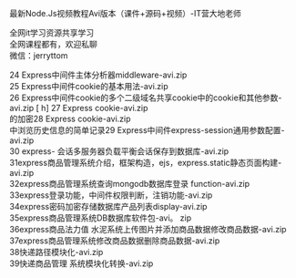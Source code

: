 最新Node.Js视频教程Avi版本（课件+源码+视频）-IT营大地老师

全网it学习资源共享学习<br>全网课程都有，欢迎私聊<br>微信：jerryttom<br>

24 Express中间件主体分析器middleware-avi.zip<br> 25 Express中间件cookie的基本用法-avi.zip<br> 26 Express中间件cookie的多个二级域名共享cookie中的cookie和其他参数-avi.zip [ h] 27 Express cookie-avi.zip<br> 的加密28 Express cookie-avi.zip<br> 中浏览历史信息的简单记录29 Express中间件express-session通用参数配置-avi.zip<br> 30 express- 会话多服务器负载平衡会话保存到数据库-avi.zip<br> 31express商品管理系统介绍，框架构造，ejs，express.static静态页面构建-avi.zip<br> 32express商品管理系统查询mongodb数据库登录 function-avi.zip<br> 33express登录功能，中间件权限判断，注销功能-avi.zip<br> 34express密码加密存储数据库产品列表display-avi.zip<br> 35express商品管理系统DB数据库软件包-avi。 zip<br> 36express商品法力值 水泥系统上传图片并添加商品数据修改商品数据-avi.zip<br> 37express商品管理系统修改商品数据删除商品数据-avi.zip<br> 38快递路径模块化-avi.zip<br> 39快递商品管理 系统模块化转换-avi.zip